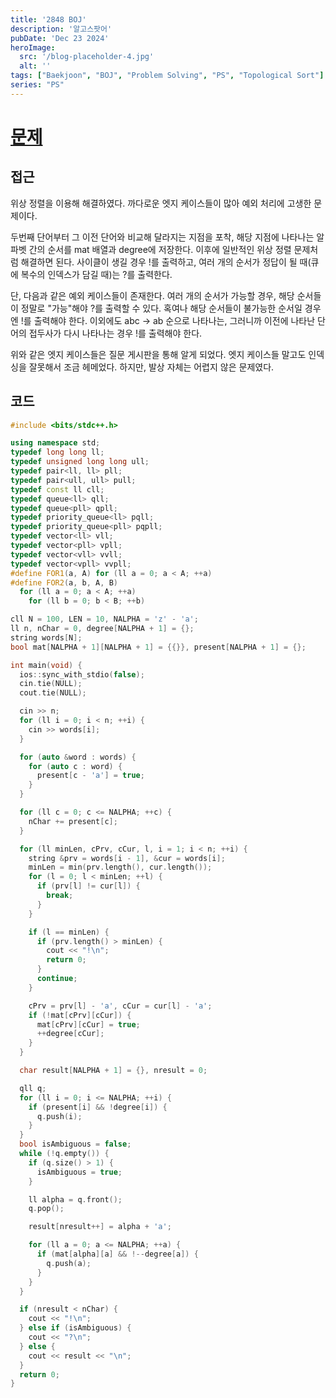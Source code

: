 ```yaml
---
title: '2848 BOJ'
description: '알고스팟어'
pubDate: 'Dec 23 2024'
heroImage:
  src: '/blog-placeholder-4.jpg'
  alt: ''
tags: ["Baekjoon", "BOJ", "Problem Solving", "PS", "Topological Sort"]
series: "PS"
---
```


# [문제](https://www.acmicpc.net/problem/2848)

## 접근

위상 정렬을 이용해 해결하였다. 까다로운 엣지 케이스들이 많아 예외 처리에 고생한 문제이다.

두번째 단어부터 그 이전 단어와 비교해 달라지는 지점을 포착, 해당 지점에 나타나는 알파벳 간의 순서를 mat 배열과 degree에
저장한다. 이후에 일반적인 위상 정렬 문제처럼 해결하면 된다. 사이클이 생길 경우 !를 출력하고,
여러 개의 순서가 정답이 될 때(큐에 복수의 인덱스가 담길 때)는 ?를 출력한다.

단, 다음과 같은 예외 케이스들이 존재한다.
여러 개의 순서가 가능할 경우, 해당 순서들이 정말로 "가능"해야 ?를 출력할 수 있다.
혹여나 해당 순서들이 불가능한 순서일 경우엔 !를 출력해야 한다.
이외에도 abc -> ab 순으로 나타나는, 그러니까 이전에 나타난 단어의 접두사가 다시 나타나는 경우 !를 출력해야 한다.

위와 같은 엣지 케이스들은 질문 게시판을 통해 알게 되었다. 엣지 케이스들 말고도 인덱싱을 잘못해서 조금 헤메었다.
하지만, 발상 자체는 어렵지 않은 문제였다.

## 코드

```c++
#include <bits/stdc++.h>

using namespace std;
typedef long long ll;
typedef unsigned long long ull;
typedef pair<ll, ll> pll;
typedef pair<ull, ull> pull;
typedef const ll cll;
typedef queue<ll> qll;
typedef queue<pll> qpll;
typedef priority_queue<ll> pqll;
typedef priority_queue<pll> pqpll;
typedef vector<ll> vll;
typedef vector<pll> vpll;
typedef vector<vll> vvll;
typedef vector<vpll> vvpll;
#define FOR1(a, A) for (ll a = 0; a < A; ++a)
#define FOR2(a, b, A, B)                                                       \
  for (ll a = 0; a < A; ++a)                                                   \
    for (ll b = 0; b < B; ++b)

cll N = 100, LEN = 10, NALPHA = 'z' - 'a';
ll n, nChar = 0, degree[NALPHA + 1] = {};
string words[N];
bool mat[NALPHA + 1][NALPHA + 1] = {{}}, present[NALPHA + 1] = {};

int main(void) {
  ios::sync_with_stdio(false);
  cin.tie(NULL);
  cout.tie(NULL);

  cin >> n;
  for (ll i = 0; i < n; ++i) {
    cin >> words[i];
  }

  for (auto &word : words) {
    for (auto c : word) {
      present[c - 'a'] = true;
    }
  }

  for (ll c = 0; c <= NALPHA; ++c) {
    nChar += present[c];
  }

  for (ll minLen, cPrv, cCur, l, i = 1; i < n; ++i) {
    string &prv = words[i - 1], &cur = words[i];
    minLen = min(prv.length(), cur.length());
    for (l = 0; l < minLen; ++l) {
      if (prv[l] != cur[l]) {
        break;
      }
    }

    if (l == minLen) {
      if (prv.length() > minLen) {
        cout << "!\n";
        return 0;
      }
      continue;
    }

    cPrv = prv[l] - 'a', cCur = cur[l] - 'a';
    if (!mat[cPrv][cCur]) {
      mat[cPrv][cCur] = true;
      ++degree[cCur];
    }
  }

  char result[NALPHA + 1] = {}, nresult = 0;

  qll q;
  for (ll i = 0; i <= NALPHA; ++i) {
    if (present[i] && !degree[i]) {
      q.push(i);
    }
  }
  bool isAmbiguous = false;
  while (!q.empty()) {
    if (q.size() > 1) {
      isAmbiguous = true;
    }

    ll alpha = q.front();
    q.pop();

    result[nresult++] = alpha + 'a';

    for (ll a = 0; a <= NALPHA; ++a) {
      if (mat[alpha][a] && !--degree[a]) {
        q.push(a);
      }
    }
  }

  if (nresult < nChar) {
    cout << "!\n";
  } else if (isAmbiguous) {
    cout << "?\n";
  } else {
    cout << result << "\n";
  }
  return 0;
}
```